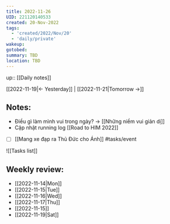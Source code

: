 ```yaml
---
title: 2022-11-26
UID: 221120140533
created: 20-Nov-2022
tags:
  - 'created/2022/Nov/20'
  - 'daily/private'
wakeup:
gotobed:
summary: TBD
location: TBD
---
```

up:: [[Daily notes]]

[[2022-11-19|<- Yesterday]] | [[2022-11-21|Tomorrow ->]]

## Notes:

- Điều gì làm mình vui trong ngày? -> [[Những niềm vui giản dị]]
- Cập nhật running log [[Road to HIM 2022]]

- [ ] [[Mang xe đạp ra Thủ Đức cho Ánh]] #tasks/event 

![[Tasks list]]


## Weekly review:
- [[2022-11-14|Mon]]
- [[2022-11-15|Tue]]
- [[2022-11-16|Wed]]
- [[2022-11-17|Thu]]
- [[2022-11-15]]
- [[2022-11-19|Sat]]
